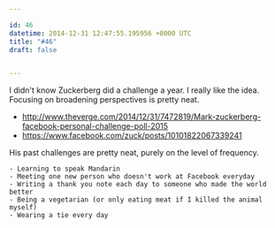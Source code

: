 ```yaml
---

id: 46
datetime: 2014-12-31 12:47:55.195956 +0000 UTC
title: "#46"
draft: false


---
```


I didn't know Zuckerberg did a challenge a year. I really like the idea. Focusing on broadening perspectives is pretty neat.

 - http://www.theverge.com/2014/12/31/7472819/Mark-zuckerberg-facebook-personal-challenge-poll-2015
 - https://www.facebook.com/zuck/posts/10101822067339241

His past challenges are pretty neat, purely on the level of frequency.

```
- Learning to speak Mandarin
- Meeting one new person who doesn't work at Facebook everyday
- Writing a thank you note each day to someone who made the world better
- Being a vegetarian (or only eating meat if I killed the animal myself)
- Wearing a tie every day
```
